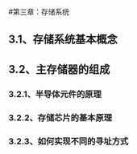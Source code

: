 

#第三章：存储系统



## 3.1、存储系统基本概念



## 3.2、主存储器的组成



### 3.2.1、半导体元件的原理



### 3.2.2、存储芯片的基本原理





### 3.2.3、如何实现不同的寻址方式





